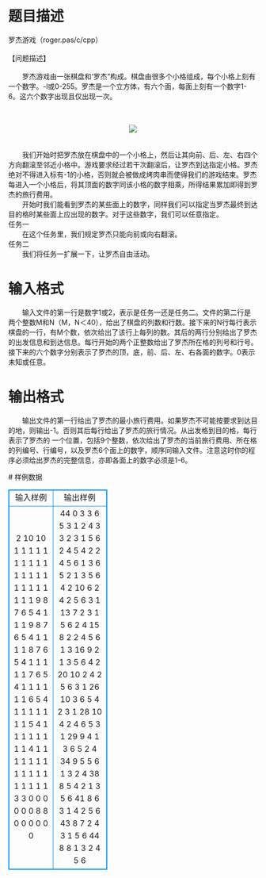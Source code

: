 # 

 
 # 题目描述 
<p>
罗杰游戏（roger.pas/c/cpp）<br><br>【问题描述】<br><br>　　罗杰游戏由一张棋盘和‘罗杰”构成。棋盘由很多个小格组成，每个小格上刻有一个数字。-l或0-255。罗杰是一个立方体，有六个面，每面上刻有一个数字1-6。这六个数字出现且仅出现一次。<br><br><br><center><img src="/source/joyoi/tyvj-2944/img/aHR0cDovL3d3dy5qb3lvaS5jbi9wcm9ibGVtL3R5dmotMjk0NC9wcm9ibGVtc19pbWFnZXMvMzUyMC9wMS5qcGc=.jpg"></img></center><br><br>　　我们开始时把罗杰放在棋盘中的一个小格上，然后让其向前、后、左、右四个方向翻滚至邻近小格中。游戏要求经过若干次翻滚后，让罗杰到达指定小格。罗杰绝对不得进入标有-1的小格，否则就会被做成烤肉串而使得我们的游戏结束。罗杰每进入一个小格后，将其顶面的数字同该小格的数字相乘，所得结果累加即得到罗杰的旅行费用。<br>　　开始时我们能看到罗杰的某些面上的数字，同样我们可以指定当罗杰最终到达目的格时某些面上应出现的数字。对于这些数字，我们可以任意指定。<br>任务一<br>　　在这个任务里，我们规定罗杰只能向前或向右翻滚。<br>任务二<br>　　我们将任务一扩展一下，让罗杰自由活动。<br></p> 

 
 # 输入格式 
<p>
　　输入文件的第一行是数字1或2，表示是任务一还是任务二。文件的第二行是两个整数M和N（M，N＜40），给出了棋盘的列数和行数。接下来的N行每行表示棋盘的一行，有M个数，依次给出了该行上每列的数。其后的两行分别给出了罗杰的出发信息和到达信息。每行开始的两个正整数给出了罗杰所在格的列号和行号。接下来的六个数字分别表示了罗杰的顶，底，前、后、左、右各面的数字。0表示未知或任意。</p> 

 
 # 输出格式 
<p>
　　输出文件的第一行给出了罗杰的最小旅行费用。如果罗杰不可能按要求到达目的地，则输出-1。否则其后每行给出了罗杰的旅行情况。从出发格到目的格，每行表示了罗杰的 一个位置，包括9个整数，依次给出了罗杰的当前旅行费用、所在格的列编号、行编号，以及罗杰6个面上的数字，顺序同输入文件。注意这时你的程序必须给出罗杰的完整信息，亦即各面上的数字必须是1-6。</p> 
# 样例数据
<style>
        table,table tr th, table tr td { border:1px solid #0094ff; }
        table { width: 200px; min-height: 25px; line-height: 25px; text-align: center; border-collapse: collapse;}   
    </style>
<table>
	<tr>
		<td>输入样例</td>
		<td>输出样例</td>
	</tr>
<tr><td>2 
10 10
1 1 1 1 1 1 1 1 1 1 
1 1 1 1 1 1 1 1 1 1
1 1 1 9 8 7 6 5 4 1
1 1 9 8 7 6 5 4 1 1
1 1 8 7 6 5 4 1 1 1
1 1 7 6 5 4 1 1 1 1
1 1 6 5 4 1 1 1 1 1
1 1 5 4 1 1 1 1 1 1
1 1 4 1 1 1 1 1 1 1
1 1 1 1 1 1 1 1 1 1
3 3 0 0 0 0 0 0
8 8 0 0 0 0 0 0
</td><td>44
0 3 3 6 5 3 1 2 4
3 3 2 3 1 5 6 2 4
5 4 2 2 4 5 6 1 3
6 5 2 1 3 5 6 4 2
10 6 2 4 2 5 6 3 1
13 7 2 3 1 5 6 2 4
15 8 2 2 4 5 6 1 3
16 9 2 1 3 5 6 4 2
20 10 2 4 2 5 6 3 1
26 10 3 6 5 4 2 3 1
28 10 4 2 4 6 5 3 1
29 9 4 1 3 6 5 2 4
34 9 5 5 6 1 3 2 4
38 8 5 4 2 1 3 5 6
41 8 6 3 1 4 2 5 6
43 8 7 2 4 3 1 5 6
44 8 8 1 3 2 4 5 6</td></tr></table>
